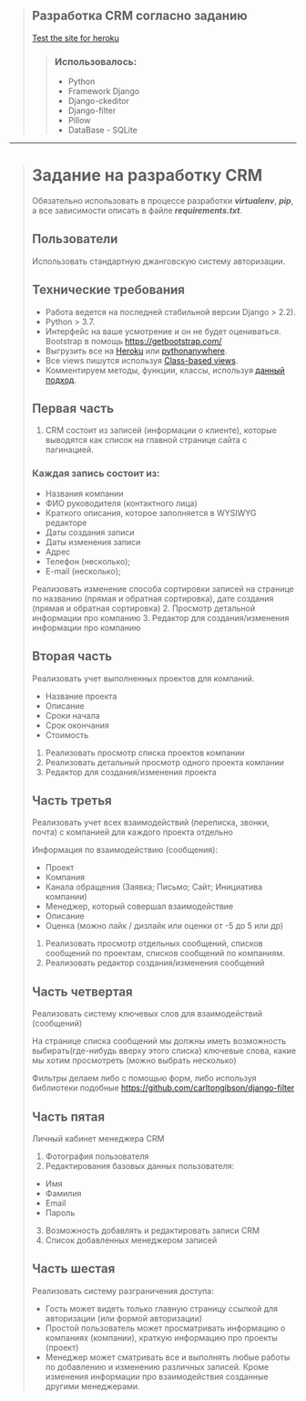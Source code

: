 > ## Разработка CRM согласно заданию
> <a href="https://crm-django-rybak.herokuapp.com/">Test the site for heroku</a>
>> ### Использовалось:
>> - Python
>> - Framework Django
>> - Django-ckeditor
>> - Django-filter
>> - Pillow
>> - DataBase - SQLite
>


---
> # Задание на разработку CRM
> Обязательно использовать в процессе разработки _**virtualenv**_, _**pip**_, а все зависимости описать
в файле _**requirements.txt**_.
> ## Пользователи
> Использовать стандартную джанговскую систему авторизации.
> ## Технические требования
> - Работа ведется на последней стабильной версии Django > 2.2).
> - Python > 3.7.
> - Интерфейс на ваше усмотрение и он не будет оцениваться. Bootstrap в помощь https://getbootstrap.com/
> - Выгрузить все на <a href="https://heroku.com">Heroku</a> или <a href="https://www.pythonanywhere.com/">pythonanywhere</a>.
> - Все views пишутся используя <a href="https://docs.djangoproject.com/en/2.2/topics/class-based-views/">Class-based views</a>.
> - Комментируем методы, функции, классы, используя <a href="https://sphinxcontrib-napoleon.readthedocs.io/en/latest/example_google.html">данный подход</a>.
> ## Первая часть
> 1. CRM состоит из записей (информации о клиенте), которые выводятся как список на главной
странице сайта с пагинацией.
> ### Каждая запись состоит из:
> - Названия компании
> - ФИО руководителя (контактного лица)
> - Краткого описания, которое заполняется в WYSIWYG редакторе
> - Даты создания записи
> - Даты изменения записи
> - Адрес
> - Телефон (несколько);
> - E-mail (несколько);
>
> Реализовать изменение способа сортировки записей на странице по названию (прямая и
> обратная сортировка), дате создания (прямая и обратная сортировка)
> 2. Просмотр детальной информации про компанию
> 3. Редактор для создания/изменения информации про компанию
> ## Вторая часть
> Реализовать учет выполненных проектов для компаний.
> - Название проекта
> - Описание
> - Сроки начала
> - Срок окончания
> - Стоимость
> 1. Реализовать просмотр списка проектов компании
> 2. Реализовать детальный просмотр одного проекта компании
> 3. Редактор для создания/изменения проекта
> ## Часть третья
> Реализовать учет всех взаимодействий (переписка, звонки, почта) с компанией для каждого
> проекта отдельно
>
> Информация по взаимодействию (сообщения):
> - Проект
> - Компания
> - Канала обращения (Заявка; Письмо; Сайт; Инициатива компании)
> - Менеджер, который совершал взаимодействие
> - Описание
> - Оценка (можно лайк / дизлайк или оценки от -5 до 5 или др)
> 1. Реализовать просмотр отдельных сообщений, списков сообщений по проектам, списков
> сообщений по компаниям.
> 2. Реализовать редактор создания/изменения сообщений
> ## Часть четвертая
> Реализовать систему ключевых слов для взаимодействий (сообщений)
>
> На странице списка сообщений мы должны иметь возможность выбирать(где-нибудь вверху
> этого списка) ключевые слова, какие мы хотим просмотреть (можно выбрать несколько)
>
> Фильтры делаем либо с помощью форм, либо используя библиотеки подобные https://github.com/carltongibson/django-filter
> ## Часть пятая
> Личный кабинет менеджера CRM
> 1. Фотография пользователя
> 2. Редактирования базовых данных пользователя:
> - Имя
> - Фамилия
> - Email
> - Пароль
> 3. Возможность добавлять и редактировать записи CRM
> 4. Список добавленных менеджером записей
> ## Часть шестая
> Реализовать систему разграничения доступа:
> - Гость может видеть только главную страницу ссылкой для авторизации (или формой
> авторизации)
> - Простой пользователь может просматривать информацию о компаниях (компании), краткую
информацию про проекты (проект)
> - Менеджер может сматривать все и выполнять любые работы по добавлению и изменению
различных записей. Кроме изменения информации про взаимодействия созданные другими
менеджерами.

[zzzzz]: my_temp/TASK.md